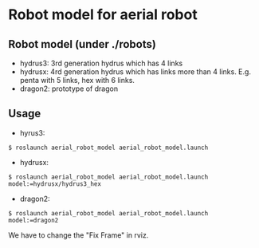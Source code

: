 # Robot model for aerial robot

## Robot model (under ./robots)
- hydrus3: 3rd generation hydrus which has 4 links
- hydrusx: 4rd generation hydrus which has links more than 4 links. E.g. penta with 5 links, hex with 6 links.
- dragon2: prototype of dragon

## Usage
- hyrus3:
```
$ roslaunch aerial_robot_model aerial_robot_model.launch
```

- hydrusx:
```
$ roslaunch aerial_robot_model aerial_robot_model.launch model:=hydrusx/hydrus3_hex
```

- dragon2:
```
$ roslaunch aerial_robot_model aerial_robot_model.launch model:=dragon2
```
We have to change the "Fix Frame" in rviz.
